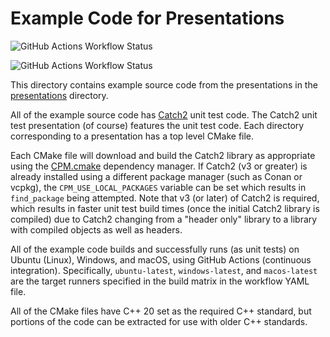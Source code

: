 # Example Code for Presentations

![GitHub Actions Workflow Status](https://img.shields.io/github/actions/workflow/status/connectivecpp/presentations/build_run_unit_test_cmake.yml?branch=main&label=GitHub%20Actions%20build%20and%20unit%20tests%20on%20main)

![GitHub Actions Workflow Status](https://img.shields.io/github/actions/workflow/status/connectivecpp/presentations/build_run_unit_test_cmake.yml?branch=develop&label=GitHub%20Actions%20build%20and%20unit%20tests%20on%20develop)

This directory contains example source code from the presentations in the [presentations](<../presentations>) directory.

All of the example source code has [Catch2](<https://github.com/catchorg/Catch2>) unit test code. The Catch2 unit test presentation (of course) features the unit test code. Each directory corresponding to a presentation has a top level CMake file.

Each CMake file will download and build the Catch2 library as appropriate using the [CPM.cmake](<https://github.com/cpm-cmake/CPM.cmake>) dependency manager. If Catch2 (v3 or greater) is already installed using a different package manager (such as Conan or vcpkg), the `CPM_USE_LOCAL_PACKAGES` variable can be set which results in `find_package` being attempted. Note that v3 (or later) of Catch2 is required, which results in faster unit test build times (once the initial Catch2 library is compiled) due to Catch2 changing from a "header only" library to a library with compiled objects as well as headers.

All of the example code builds and successfully runs (as unit tests) on Ubuntu (Linux), Windows, and macOS, using GitHub Actions (continuous integration). Specifically, `ubuntu-latest`, `windows-latest`, and `macos-latest` are the target runners specified in the build matrix in the workflow YAML file.

All of the CMake files have C++ 20 set as the required C++ standard, but portions of the code can be extracted for use with older C++ standards.

